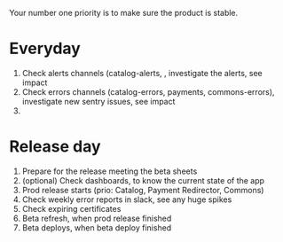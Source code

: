 Your number one priority is to make sure the product is stable.

# Everyday

1. Check alerts channels (catalog-alerts, , investigate the alerts, see impact
2. Check errors channels (catalog-errors, payments, commons-errors), investigate new sentry issues, see impact
3. 
# Release day

1. Prepare for the release meeting the beta sheets
2. (optional) Check dashboards, to know the current state of the app 
3. Prod release starts (prio: Catalog, Payment Redirector, Commons)
4. Check weekly error reports in slack, see any huge spikes
5. Check expiring certificates
6. Beta refresh, when prod release finished
7. Beta deploys, when beta deploy finished